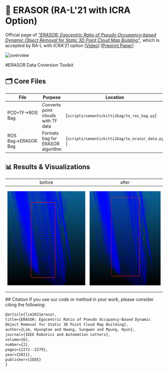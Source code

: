 # :rainbow: ERASOR (RA-L'21 with ICRA Option)

Official page of [*"ERASOR: Egocentric Ratio of Pseudo Occupancy-based Dynamic Object Removal for Static 3D Point Cloud Map Building"*](https://ieeexplore.ieee.org/stamp/stamp.jsp?tp=&arnumber=9361109), which is accepted by RA-L with ICRA'21 option 
[[Video](https://www.youtube.com/watch?v=Nx27ZO8afm0)] [[Preprint Paper](https://arxiv.org/abs/2103.04316)] 

![overview](img/fig_overview.png)


#ERASOR Data Cnversion Toolkit
## 🗂️ Core Files

| File | Purpose | Location |
|------|---------|----------|
| PCD+TF→ROS Bag | Converts point clouds with TF data | [`scripts/semantickitti2bag/to_ros_bag.py`]|
| ROS Bag→ERASOR Bag | Formats bag for ERASOR algorithm | [`scripts/semantickitti2bag/to_erasor_data.py` ]|


## 📊 Results & Visualizations
<table>
  
  <tbody>
    <tr align="center">
      <td> before </td><td> after </td>
    </tr>
  </tbody>
  <tbody>
    <tr>
      <td> <p align="center"><img src="img01_before.png" alt="animated" height="300" /></p> </td>
      <td> <p align="center"><img src="img01_after.png" alt="animated" height="300" /></p> </td>
    </tr>
  </tbody>
  
</table>
## Citation 
If you use our code or method in your work, please consider citing the following:

	@article{lim2021erasor,
    title={ERASOR: Egocentric Ratio of Pseudo Occupancy-Based Dynamic Object Removal for Static 3D Point Cloud Map Building},
    author={Lim, Hyungtae and Hwang, Sungwon and Myung, Hyun},
    journal={IEEE Robotics and Automation Letters},
    volume={6},
    number={2},
    pages={2272--2279},
    year={2021},
    publisher={IEEE}
    }



